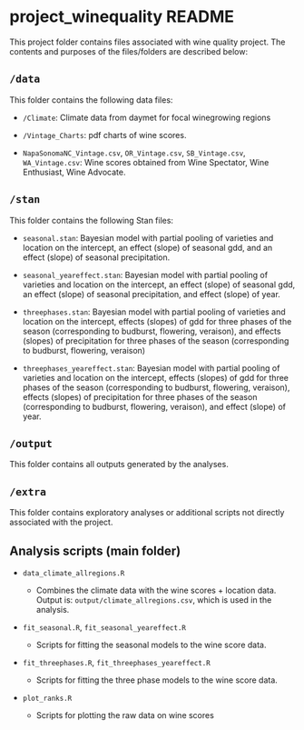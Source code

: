 # project_winequality README

This project folder contains files associated with wine quality project. The contents and purposes of the files/folders are described below:

## `/data`

This folder contains the following data files:

- `/Climate`: Climate data from daymet for focal winegrowing regions

- `/Vintage_Charts`: pdf charts of wine scores.

- `NapaSonomaNC_Vintage.csv`, `OR_Vintage.csv`, `SB_Vintage.csv`, `WA_Vintage.csv`: Wine scores obtained from Wine Spectator, Wine Enthusiast, Wine Advocate.

## `/stan`

This folder contains the following Stan files:

- `seasonal.stan`: Bayesian model with partial pooling of varieties and location on the intercept, an effect (slope) of seasonal gdd, and an effect (slope) of seasonal precipitation.

- `seasonal_yeareffect.stan`: Bayesian model with partial pooling of varieties and location on the intercept, an effect (slope) of seasonal gdd, an effect (slope) of seasonal precipitation, and effect (slope) of year.

- `threephases.stan`: Bayesian model with partial pooling of varieties and location on the intercept, effects (slopes) of gdd for three phases of the season (corresponding to budburst, flowering, veraison), and effects (slopes) of precipitation for three phases of the season (corresponding to budburst, flowering, veraison)

- `threephases_yeareffect.stan`: Bayesian model with partial pooling of varieties and location on the intercept, effects (slopes) of gdd for three phases of the season (corresponding to budburst, flowering, veraison), effects (slopes) of precipitation for three phases of the season (corresponding to budburst, flowering, veraison), and effect (slope) of year.

## `/output`

This folder contains all outputs generated by the analyses.

## `/extra`

This folder contains exploratory analyses or additional scripts not directly associated with the project.

## Analysis scripts (main folder)

- `data_climate_allregions.R`
     - Combines the climate data with the wine scores + location data. Output is: `output/climate_allregions.csv`, which is used in the analysis.

- `fit_seasonal.R`, `fit_seasonal_yeareffect.R`
     - Scripts for fitting the seasonal models to the wine score data.

- `fit_threephases.R`, `fit_threephases_yeareffect.R`
     - Scripts for fitting the three phase models to the wine score data.

- `plot_ranks.R`
     - Scripts for plotting the raw data on wine scores
